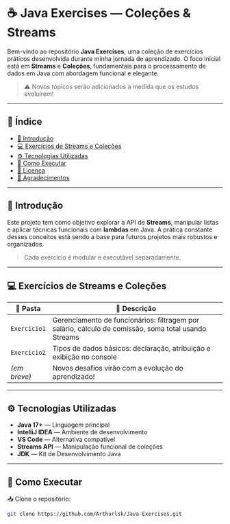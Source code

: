 # ☕ **Java Exercises — Coleções & Streams**

Bem-vindo ao repositório **Java Exercises**, uma coleção de exercícios práticos desenvolvida durante minha jornada de aprendizado. O foco inicial está em **Streams** e **Coleções**, fundamentais para o processamento de dados em Java com abordagem funcional e elegante.

> ⚠️ Novos tópicos serão adicionados à medida que os estudos evoluírem!

---

## 📑 **Índice**
- [📝 Introdução](#-introdução)
- [💻 Exercícios de Streams e Coleções](#-exercícios-de-streams-e-coleções)
- [⚙️ Tecnologias Utilizadas](#-tecnologias-utilizadas)
- [🚀 Como Executar](#-como-executar)
- [📄 Licença](#-licença)
- [🙌 Agradecimentos](#-agradecimentos)

---

## 📝 **Introdução**

Este projeto tem como objetivo explorar a API de **Streams**, manipular listas e aplicar técnicas funcionais com **lambdas** em Java. A prática constante desses conceitos está sendo a base para futuros projetos mais robustos e organizados.

> Cada exercício é modular e executável separadamente.

---

## 💻 **Exercícios de Streams e Coleções**

| 📂 Pasta      | 🧠 Descrição                                                                 |
|---------------|------------------------------------------------------------------------------|
| `Exercicio1`  | Gerenciamento de funcionários: filtragem por salário, cálculo de comissão, soma total usando Streams |
| `Exercicio2`  | Tipos de dados básicos: declaração, atribuição e exibição no console         |
| *(em breve)*  | Novos desafios virão com a evolução do aprendizado!                         |

---

## ⚙️ **Tecnologias Utilizadas**

- **Java 17+** — Linguagem principal  
- **IntelliJ IDEA** — Ambiente de desenvolvimento  
- **VS Code** — Alternativa compatível  
- **Streams API** — Manipulação funcional de coleções  
- **JDK** — Kit de Desenvolvimento Java

---

## 🚀 **Como Executar**

📥 Clone o repositório:

```bash
git clone https://github.com/Arthurlsk/Java-Exercises.git
